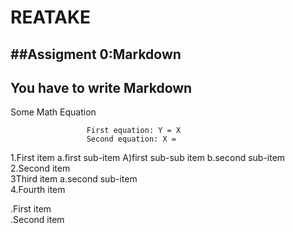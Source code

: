 # REATAKE

##Assigment 0:Markdown
---
You have to write Markdown 
--- 
Some Math Equation  
                  
                     First equation: Y = X 
                     Second equation: X =   
                       

1.First item a.first sub-item A)first sub-sub item b.second sub-item  
2.Second item  
3Third item a.second sub-item  
4.Fourth item  

.First item  
.Second item  
      
       




                 
                    
                

